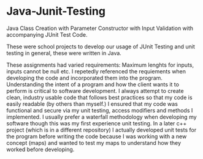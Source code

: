 # Java-Junit-Testing
Java Class Creation with Parameter Constructor with Input Validation with accompanying JUnit Test Code.

These were school projects to develop our usage of JUnit Testing and unit testing in general, these were written in Java.

  These assignments had varied requirements: Maximum lenghts for inputs, inputs cannot be null etc. I repetedly referenced the requiements when developing the code and incorporated them into the program. Understanding the intent of a program and how the client wants it to perform is critical to software development. I always attempt to create clean, industry usable code that follows best practices so that my code is easily readable (by others than myself.) I ensured that my code was functional and secure via my unit testing, access modifiers and methods I implemented. I usually prefer a waterfall methodology when developing my software though this was my first experience unit testing. In a later c++ project (which is in a different repository) I actually developed unit tests for the program before writing the code because I was working with a new concept (maps) and wanted to test my maps to understand how they worked before developing. 


